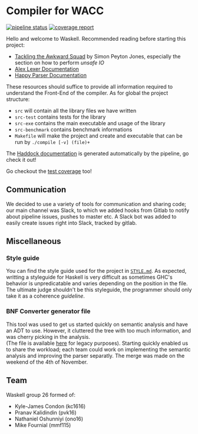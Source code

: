 # Compiler for WACC
[![pipeline status](https://gitlab.doc.ic.ac.uk/waskell/compiler/badges/master/pipeline.svg)](https://gitlab.doc.ic.ac.uk/waskell/compiler/commits/master)
[![coverage report](https://gitlab.doc.ic.ac.uk/waskell/compiler/badges/master/coverage.svg)](https://gitlab.doc.ic.ac.uk/waskell/compiler/commits/master)

Hello and welcome to Waskell. Recommended reading before starting this project:

* [Tackling the Awkward Squad](https://www.microsoft.com/en-us/research/wp-content/uploads/2016/07/mark.pdf)
  by Simon Peyton Jones, especially the section on how to perform *unsafe IO*
* [Alex Lexer Documentation](https://www.haskell.org/alex/doc/html/index.html)
* [Happy Parser Documentation](https://www.haskell.org/happy/doc/html/index.html)

These resources should suffice to provide all information required to understand the Front-End of the compiler.
As for global the project structure:
* `src` will contain all the library files we have written
* `src-test` contains tests for the library
* `src-exe` contains the main executable and usage of the library
* `src-benchmark` contains benchmark informations
* `Makefile` will make the project and create and executable that can be run by
  `./compile [-v] (file)+`

The [Haddock documentation](https://gitlab.doc.ic.ac.uk/waskell/compiler/-/jobs/artifacts/master/download?job=doc)
is generated automatically by the pipeline, go check
it out!

Go checkout the [test coverage](https://gitlab.doc.ic.ac.uk/waskell/compiler/-/jobs/artifacts/master/download?job=test)
too!

## Communication

We decided to use a variety of tools for communication and sharing code; our
main channel was Slack, to which we added hooks from Gitlab to notify about
pipeline issues, pushes to master etc. A Slack bot was added to easily create 
issues right into Slack, tracked by gitlab.

## Miscellaneous

### Style guide

You can find the style guide used for the project in [`STYLE.md`](https://gitlab.doc.ic.ac.uk/waskell/compiler/blob/master/STYLE.md).
As expected, writting a styleguide for Haskell is very difficult as sometimes
GHC's behavior is unpredicatable and varies depending on the position in the
file. The ultimate judge shouldn't be this styleguide, the programmer should
only take it as a coherence *guideline*.

### BNF Converter generator file

This tool was used to get us started quickly on semantic analysis and have an ADT to use. 
However, it cluttered the tree with too much information, and was cherry picking in the analysis.  
(The file is available [here](https://www.gitlab.doc.ic.ac.uk/waskell/compiler/blob/master/STYLE.md)
for legacy purposes). Starting quickly enabled us to share the workload; each
team could work on implementing the semantic analysis and improving the parser
separatly. The merge was made on the weekend of the 4th of November.

## Team

Waskell group 26 formed of:
  * Kyle-James Condon    (kc1616)
  * Pranav Kalidindin    (pvk16)
  * Nathaniel Oshunniyi  (ono16)
  * Mike Fournial        (mmf115)
